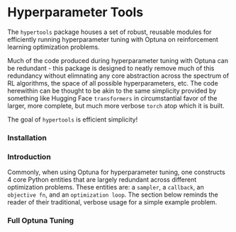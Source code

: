 # Hyperparameter Tools

The `hypertools` package houses a set of robust, reusable modules for efficiently running hyperparameter tuning with Optuna on reinforcement learning optimization problems. 

Much of the code produced during hyperparameter tuning with Optuna can be redundant - this package is designed to neatly remove much of this redundancy without elimnating any core abstraction across the spectrum of RL algorithms, the space of all possible hyperparameters, etc. The code herewithin can be thought to be akin to the same simplicity provided by something like Hugging Face `transformers` in circumstantial favor of the larger, more complete, but much more verbose `torch` atop which it is built.

The goal of `hypertools` is efficient simplicity!

### Installation



### Introduction

Commonly, when using Optuna for hyperparameter tuning, one constructs 4 core Python entities that are largely redundant across different optimization problems. These entities are: a `sampler`, a `callback`, an `objective fn`, and an `optimization loop`. The section below reminds the reader of their traditional, verbose usage for a simple example problem.


### Full Optuna Tuning


